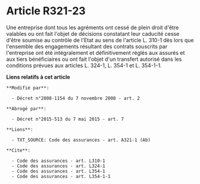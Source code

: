 # Article R321-23

Une entreprise dont tous les agréments ont cessé de plein droit d'être valables ou ont fait l'objet de décisions constatant
leur caducité cesse d'être soumise au contrôle de l'Etat au sens de l'article L. 310-1 dès lors que l'ensemble des
engagements résultant des contrats souscrits par l'entreprise ont été intégralement et définitivement réglés aux assurés et
aux tiers bénéficiaires ou ont fait l'objet d'un transfert autorisé dans les conditions prévues aux articles L. 324-1, L.
354-1 et L. 354-1-1.

**Liens relatifs à cet article**

	**Modifié par**:

	  - Décret n°2008-1154 du 7 novembre 2008 - art. 2

	**Abrogé par**:

	  - Décret n°2015-513 du 7 mai 2015 - art. 7

	**Liens**:

	  - TXT_SOURCE: Code des assurances - art. A321-1 (Ab)

	**Cite**:

	  - Code des assurances - art. L310-1
	  - Code des assurances - art. L324-1
	  - Code des assurances - art. L354-1
	  - Code des assurances - art. L354-1-1

